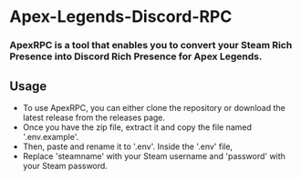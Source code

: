 # Apex-Legends-Discord-RPC

### ApexRPC is a tool that enables you to convert your Steam Rich Presence into Discord Rich Presence for Apex Legends.

## Usage

- To use ApexRPC, you can either clone the repository or download the latest release from the releases page. 
- Once you have the zip file, extract it and copy the file named '.env.example'. 
- Then, paste and rename it to '.env'. Inside the '.env' file, 
- Replace 'steamname' with your Steam username and 'password' with your Steam password.

